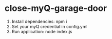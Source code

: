 # close-myQ-garage-door

1. Install dependencies: npm i
2. Set your myQ credential in config.yml
3. Run application: node index.js
